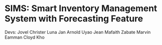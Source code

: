 # SIMS: Smart Inventory Management System with Forecasting Feature

Devs: 
Jovel Christer Luna 
Jan Arnold Uyao
Jean Mafaith Zabate
Marvin Eamman Cloyd Kho
